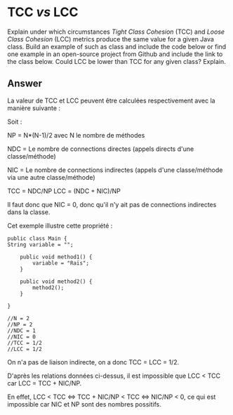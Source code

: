 # TCC *vs* LCC

Explain under which circumstances *Tight Class Cohesion* (TCC) and *Loose Class Cohesion* (LCC) metrics produce the same value for a given Java class. Build an example of such as class and include the code below or find one example in an open-source project from Github and include the link to the class below. Could LCC be lower than TCC for any given class? Explain.

## Answer

La valeur de TCC et LCC peuvent être calculées respectivement avec la manière suivante :

Soit :

NP = N*(N-1)/2 avec N le nombre de méthodes

NDC = Le nombre de connections directes (appels directs d'une classe/méthode)

NIC = Le nombre de connections indirectes (appels d'une classe/méthode via une autre classe/méthode)

TCC = NDC/NP
LCC = (NDC + NIC)/NP

Il faut donc que NIC = 0, donc qu'il n'y ait pas de connections indirectes dans la classe.

Cet exemple illustre cette propriété :

    public class Main {
    String variable = "";
    
        public void method1() {
            variable = "Raïs";
        }
    
        public void method2() {
            method2();
        }
    
    }

    //N = 2
    //NP = 2
    //NDC = 1
    //NIC = 0
    //TCC = 1/2
    //LCC = 1/2

On n'a pas de liaison indirecte, on a donc TCC = LCC = 1/2.

D'après les relations données ci-dessus, il est impossible que LCC < TCC car LCC = TCC + NIC/NP. 

En effet, LCC < TCC <=> TCC + NIC/NP < TCC <=> NIC/NP < 0, ce qui est impossible car NIC et NP sont des nombres possitifs.